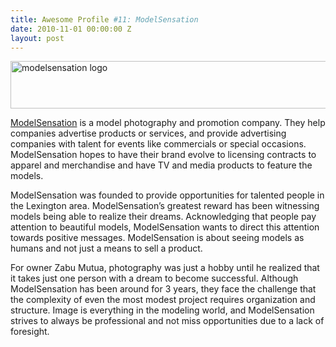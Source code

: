 ```yaml
---
title: Awesome Profile #11: ModelSensation
date: 2010-11-01 00:00:00 Z
layout: post
---
```

 
<p><img alt="modelsensation logo" height="76" src="http://awesomeinc.org/images/showcase/modelsensation%20logo.jpg" width="590"/></p>
<p><a href="http://modelsensation.com/" target="_blank">ModelSensation</a> is a model photography and promotion company. They help companies advertise products or services, and provide advertising companies with talent for events like commercials or special occasions. ModelSensation hopes to have their brand evolve to licensing contracts to apparel and merchandise and have TV and media products to feature the models.</p>
<p>ModelSensation was founded to provide opportunities for talented people in the Lexington area. ModelSensation&rsquo;s greatest reward has been witnessing models being able to realize their dreams. Acknowledging that people pay attention to beautiful models, ModelSensation wants to direct this attention towards positive messages. ModelSensation is about seeing models as humans and not just a means to sell a product.</p>
<p>For owner Zabu Mutua, photography was just a hobby until he realized that it takes just one person with a dream to become successful. Although ModelSensation has been around for 3 years, they face the challenge that the complexity of even the most modest project requires organization and structure. Image is everything in the modeling world, and ModelSensation strives to always be professional and not miss opportunities due to a lack of foresight.</p>
